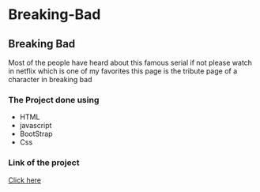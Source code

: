 # Breaking-Bad
<h2>Breaking Bad </h2>
<p>Most of the people have heard about this famous serial if not please watch in netflix which is one of my favorites this page is the tribute page of a character in breaking bad </P>
 <h3>The Project done using </h3>
 <ul>
 <li>HTML</li>
 <li>javascript</li>
 <li>BootStrap</li>
 <li>Css</li>
 </ul>
 <h3>Link of the project</h3>
 <a href="https://trusting-murdock-874112.netlify.app/" target=blank >Click here</a>
